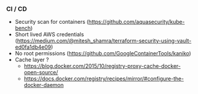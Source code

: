 ### CI / CD
- Security scan for containers (https://github.com/aquasecurity/kube-bench)
- Short lived AWS credentials (https://medium.com/@mitesh_shamra/terraform-security-using-vault-ed0fa1db4e09)
- No root permissions (https://github.com/GoogleContainerTools/kaniko)
- Cache layer ?
    - https://blog.docker.com/2015/10/registry-proxy-cache-docker-open-source/
    - https://docs.docker.com/registry/recipes/mirror/#configure-the-docker-daemon